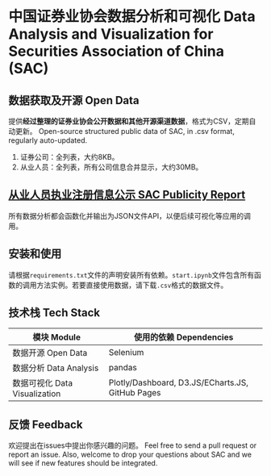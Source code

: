 # 中国证券业协会数据分析和可视化 Data Analysis and Visualization for Securities Association of China (SAC)

## 数据获取及开源 Open Data 
提供**经过整理的证券业协会公开数据和其他开源渠道数据**，格式为CSV，定期自动更新。
Open-source structured public data of SAC, in .csv format, regularly auto-updated.
1. 证券公司：全列表，大约8KB。
2. 从业人员：全列表，所有公司信息合并显示，大约30MB。

## [从业人员执业注册信息公示 SAC Publicity Report](http://exam.sac.net.cn/pages/registration/sac-publicity-report.html)
所有数据分析都会函数化并输出为JSON文件API，以便后续可视化等应用的调用。

## 安装和使用
请根据`requirements.txt`文件的声明安装所有依赖。`start.ipynb`文件包含所有函数的调用方法实例。若要直接使用数据，请下载`.csv`格式的数据文件。

## 技术栈 Tech Stack
| 模块 Module            | 使用的依赖 Dependencies                                  |
|-------------------------------|-------------------------------------------------|
| 数据开源 Open Data            | Selenium                                         |
| 数据分析 Data Analysis        | pandas                                           |
| 数据可视化 Data Visualization | Plotly/Dashboard, D3.JS/ECharts.JS, GitHub Pages |

## 反馈 Feedback
欢迎提出在issues中提出你感兴趣的问题。 Feel free to send a pull request or report an issue. Also, welcome to drop your questions about SAC and we will see if new features should be integrated.  
